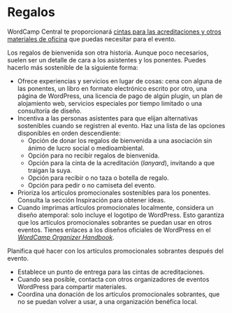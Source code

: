 # Regalos

WordCamp Central te proporcionará [cintas para las acreditaciones y otros materiales de oficina](https://make.wordpress.org/community/handbook/wordcamp-organizer/planning-details/supplies/) que puedas necesitar para el evento.

Los regalos de bienvenida son otra historia. Aunque poco necesarios, suelen ser un detalle de cara a los asistentes y los ponentes. Puedes hacerlo más sostenible de la siguiente forma:

- Ofrece experiencias y servicios en lugar de cosas: cena con alguna de las ponentes, un libro en formato electrónico escrito por otro, una página de WordPress, una licencia de pago de algún plugin, un plan de alojamiento web, servicios especiales por tiempo limitado o una consultoría de diseño.
- Incentiva a las personas asistentes para que elijan alternativas sostenibles cuando se registren al evento. Haz una lista de las opciones disponibles en orden descendiente:
  - Opción de donar los regalos de bienvenida a una asociación sin ánimo de lucro social o medioambiental.
  - Opción para no recibir regalos de bienvenida.
  - Opción para la cinta de la acreditación (*lanyard*), invitando a que traigan la suya.
  - Opción para recibir o no taza o botella de regalo.
  - Opción para pedir o no camiseta del evento.
- Prioriza los artículos promocionales sostenibles para los ponentes. Consulta la sección Inspiración para obtener ideas.
- Cuando imprimas artículos promocionales localmente, considera un diseño atemporal: solo incluye el logotipo de WordPress. Esto garantiza que los artículos promocionales sobrantes se puedan usar en otros eventos. Tienes enlaces a los diseños oficiales de WordPress en el [*WordCamp Organizer Handbook*](https://make.wordpress.org/community/handbook/wordcamp-organizer/planning-details/swag/swag-source-files/).

Planifica qué hacer con los artículos promocionales sobrantes después del evento.

- Establece un punto de entrega para las cintas de acreditaciones.
- Cuando sea posible, contacta con otros organizadores de eventos WordPress para compartir materiales. 
- Coordina una donación de los artículos promocionales sobrantes, que no se puedan volver a usar, a una organización benéfica local.

